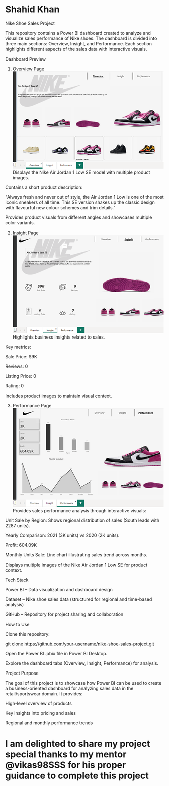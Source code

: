 # Shahid Khan
Nike Shoe Sales Project

This repository contains a Power BI dashboard created to analyze and visualize sales performance of Nike shoes.
The dashboard is divided into three main sections: Overview, Insight, and Performance. Each section highlights different aspects of the sales data with interactive visuals.

Dashboard Preview
1. Overview Page
![Overview Page](https://github.com/shahidk1999/Nike-Shoe-Sales-Project/blob/main/Screenshot%202025-09-13%20155426.png)
Displays the Nike Air Jordan 1 Low SE model with multiple product images.

Contains a short product description:

"Always fresh and never out of style, the Air Jordan 1 Low is one of the most iconic sneakers of all time. This SE version shakes up the classic design with flavourful new colour schemes and trim details."

Provides product visuals from different angles and showcases multiple color variants.

2. Insight Page
![Insight Page](https://github.com/shahidk1999/Nike-Shoe-Sales-Project/blob/main/Screenshot%202025-09-13%20155540.png)
Highlights business insights related to sales.

Key metrics:

Sale Price: $9K

Reviews: 0

Listing Price: 0

Rating: 0

Includes product images to maintain visual context.

3. Performance Page
![Performance Page](https://github.com/shahidk1999/Nike-Shoe-Sales-Project/blob/main/Screenshot%202025-09-13%20155622.png)
Provides sales performance analysis through interactive visuals:

Unit Sale by Region: Shows regional distribution of sales (South leads with 2287 units).

Yearly Comparison: 2021 (3K units) vs 2020 (2K units).

Profit: 604.09K

Monthly Units Sale: Line chart illustrating sales trend across months.

Displays multiple images of the Nike Air Jordan 1 Low SE for product context.

Tech Stack

Power BI – Data visualization and dashboard design

Dataset – Nike shoe sales data (structured for regional and time-based analysis)

GitHub – Repository for project sharing and collaboration

How to Use

Clone this repository:

git clone https://github.com/your-username/nike-shoe-sales-project.git


Open the Power BI .pbix file in Power BI Desktop.

Explore the dashboard tabs (Overview, Insight, Performance) for analysis.

Project Purpose

The goal of this project is to showcase how Power BI can be used to create a business-oriented dashboard for analyzing sales data in the retail/sportswear domain. It provides:

High-level overview of products

Key insights into pricing and sales

Regional and monthly performance trends
# I am delighted to share my project special thanks to my mentor @vikas98SSS for his proper guidance to complete this project 
